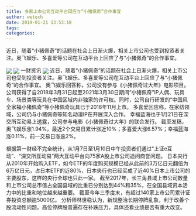 ```yaml
---
title: 多家上市公司互动平台回应与“小猪佩奇”合作事宜
author: wetech
date: 2019-01-21 13:53:18
tags: 
categories: 
---
```

近日，随着“小猪佩奇”的话题在社会上日渐火爆，相关上市公司也受到投资者关注。奥飞娱乐、多喜爱等公司在互动平台上回应了与“小猪佩奇”的合作事宜。
<!-- more -->
<img align="center" border="0" src="https://imgcdn.yicai.com/uppics/images/2019/01/991bde244d816b9eb93028aa0982e490.jpg" />
<img align="center" border="0" src="https://imgcdn.yicai.com/uppics/images/2019/01/f3960b711f03f673d3999e827d50b636.jpg" />
一财资讯
<img align="center" border="0" src="https://imgcdn.yicai.com/uppics/images/2019/01/1a558e7e832967062aa16a0beaca86af.jpg" />
近日，随着“小猪佩奇”的话题在社会上日渐火爆，相关上市公司也受到投资者关注。奥飞娱乐、多喜爱等公司在互动平台上回应了与“小猪佩奇”的合作事宜。
奥飞娱乐回答称，公司没有参与《小猪佩奇过大年》电影项目。公司获得了自2018年3月31日起至2021年3月30日期间“小猪佩奇”IP人偶、玩具车、场景类等玩具在中国区域内非独家的许可权。同时，公司自行研发的“中国风全家福小猪佩奇”等小猪佩奇玩具已于2018年11月上市。
多喜爱回应称，在家纺领域，公司仍与小猪佩奇等知名动漫IP在开展深入合作。
幸福蓝海也于1月21日在深交所互动易上透露，公司参与电影《小猪佩奇过大年》的联合发行。
截至发稿，奥飞娱乐涨1.94%，最近2个交易日累计涨近10%；多喜爱大涨6.57%；幸福蓝海涨0.11%，前一交易日涨逾2%。
 
 
根据第一财经不完全统计，从1月7日至1月10日中午投资者们通过“上证e互动”、“深交所互动易”两大互动平台向75家A股上市公司追问商誉问题。
日本央行从2010年开始购入ETF，如今ETF的年度购买规模已经从此前的3万亿日元翻倍为6万亿日元，占日本ETF的近80%，日本央行也已经买成了近40%日本上市公司的主要股东，这样的央行全球也只此一家。
截至2017年，长三角县域上市公司数量和上市公司总市值占全国县域的比重已分别达到44%和35%，在全国县域资本活力中的比重和地位越来越重要。
截至今年三季度末，有超过140家上市公司累计证券投资总额逾5000亿。
分析师林世稳认为，新规整治长期停牌乱象，利于改善个股流动性问题。高位停牌股普遍存在补跌压力，具体还看业绩是否有重大改变。
